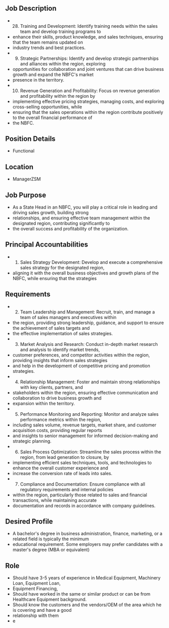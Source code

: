 # 

## Job Description

* 28. Training and Development: Identify training needs within the sales team and develop training programs to
* enhance their skills, product knowledge, and sales techniques, ensuring that the team remains updated on
* industry trends and best practices.
* 9. Strategic Partnerships: Identify and develop strategic partnerships and alliances within the region, exploring
* opportunities for collaboration and joint ventures that can drive business growth and expand the NBFC's market
* presence in the territory.
* 10. Revenue Generation and Profitability: Focus on revenue generation and profitability within the region by
* implementing effective pricing strategies, managing costs, and exploring cross-selling opportunities, while
* ensuring that the sales operations within the region contribute positively to the overall financial performance of
* the NBFC.

## Position Details

* Functional

## Location

* ManagerZSM

## Job Purpose

* As a State Head in an NBFC, you will play a critical role in leading and driving sales growth, building strong
* relationships, and ensuring effective team management within the designated region, contributing significantly to
* the overall success and profitability of the organization.

## Principal Accountabilities

* 1. Sales Strategy Development: Develop and execute a comprehensive sales strategy for the designated region,
* aligning it with the overall business objectives and growth plans of the NBFC, while ensuring that the strategies

## Requirements

* 2. Team Leadership and Management: Recruit, train, and manage a team of sales managers and executives within
* the region, providing strong leadership, guidance, and support to ensure the achievement of sales targets and
* the effective implementation of sales strategies.
* 3. Market Analysis and Research: Conduct in-depth market research and analysis to identify market trends,
* customer preferences, and competitor activities within the region, providing insights that inform sales strategies
* and help in the development of competitive pricing and promotion strategies.
* 4. Relationship Management: Foster and maintain strong relationships with key clients, partners, and
* stakeholders within the region, ensuring effective communication and collaboration to drive business growth and
* expansion within the territory.
* 5. Performance Monitoring and Reporting: Monitor and analyze sales performance metrics within the region,
* including sales volume, revenue targets, market share, and customer acquisition costs, providing regular reports
* and insights to senior management for informed decision-making and strategic planning.
* 6. Sales Process Optimization: Streamline the sales process within the region, from lead generation to closure, by
* implementing efficient sales techniques, tools, and technologies to enhance the overall customer experience and
* increase the conversion rate of leads into sales.
* 7. Compliance and Documentation: Ensure compliance with all regulatory requirements and internal policies
* within the region, particularly those related to sales and financial transactions, while maintaining accurate
* documentation and records in accordance with company guidelines.

## Desired Profile

* A bachelor's degree in business administration, finance, marketing, or a related field is typically the minimum
* educational requirement. Some employers may prefer candidates with a master's degree (MBA or equivalent)

## Role

* Should have 3-5 years of experience in  Medical Equipment, Machinery Loan, Equipment Loan,
* Equipment Financing,
* Should have worked in the same or similar product or can be from Healthcare Equipment background.
* Should know the customers and the vendors/OEM of the area which he is covering and have a good
* relationship with them
* e

